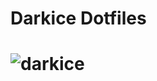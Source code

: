 # Darkice Dotfiles
# ![darkice](https://user-images.githubusercontent.com/72494265/145991037-95d236fa-9d81-4b2e-97e2-642eef091355.png)
